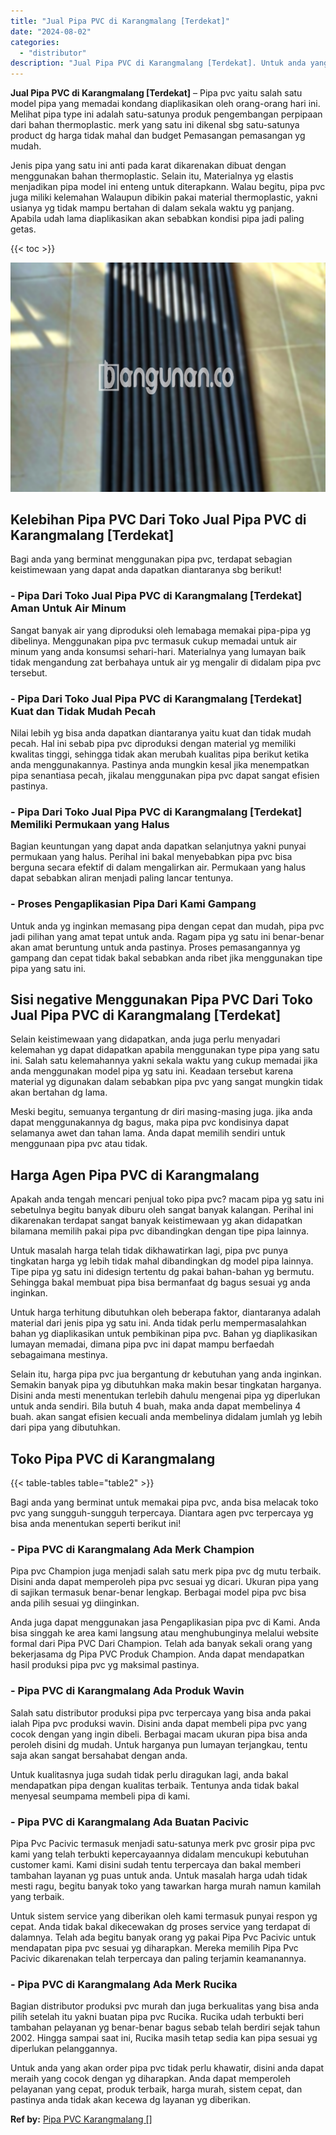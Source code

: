 ```yaml
---
title: "Jual Pipa PVC di Karangmalang [Terdekat]"
date: "2024-08-02"
categories: 
  - "distributor"
description: "Jual Pipa PVC di Karangmalang [Terdekat]. Untuk anda yang akan order pipa pvc tidak perlu khawatir, disini anda dapat meraih yang cocok dengan yg diharapkan...."
---
```


**Jual Pipa PVC di Karangmalang \[Terdekat\]** – Pipa pvc yaitu salah satu model pipa yang memadai kondang diaplikasikan oleh orang-orang hari ini. Melihat pipa type ini adalah satu-satunya produk pengembangan perpipaan dari bahan thermoplastic. merk yang satu ini dikenal sbg satu-satunya product dg harga tidak mahal dan budget Pemasangan pemasangan yg mudah.

Jenis pipa yang satu ini anti pada karat dikarenakan dibuat dengan menggunakan bahan thermoplastic. Selain itu, Materialnya yg elastis menjadikan pipa model ini enteng untuk diterapkann. Walau begitu, pipa pvc juga miliki kelemahan Walaupun dibikin pakai material thermoplastic, yakni usianya yg tidak mampu bertahan di dalam sekala waktu yg panjang. Apabila udah lama diaplikasikan akan sebabkan kondisi pipa jadi paling getas.

{{< toc >}}

![Jual Pipa PVC di Karangmalang [Terdekat]](/images/jaul-pipa-pvc-31.png)

## Kelebihan Pipa PVC Dari Toko Jual Pipa PVC di Karangmalang \[Terdekat\]

Bagi anda yang berminat menggunakan pipa pvc, terdapat sebagian keistimewaan yang dapat anda dapatkan diantaranya sbg berikut!

### \- Pipa Dari Toko Jual Pipa PVC di Karangmalang \[Terdekat\] Aman Untuk Air Minum

Sangat banyak air yang diproduksi oleh lemabaga memakai pipa-pipa yg dibelinya. Menggunakan pipa pvc termasuk cukup memadai untuk air minum yang anda konsumsi sehari-hari. Materialnya yang lumayan baik tidak mengandung zat berbahaya untuk air yg mengalir di didalam pipa pvc tersebut.

### \- Pipa Dari Toko Jual Pipa PVC di Karangmalang \[Terdekat\] Kuat dan Tidak Mudah Pecah

Nilai lebih yg bisa anda dapatkan diantaranya yaitu kuat dan tidak mudah pecah. Hal ini sebab pipa pvc diproduksi dengan material yg memiliki kwalitas tinggi, sehingga tidak akan merubah kualitas pipa berikut ketika anda menggunakannya. Pastinya anda mungkin kesal jika menempatkan pipa senantiasa pecah, jikalau menggunakan pipa pvc dapat sangat efisien pastinya.

### \- Pipa Dari Toko Jual Pipa PVC di Karangmalang \[Terdekat\] Memiliki Permukaan yang Halus

Bagian keuntungan yang dapat anda dapatkan selanjutnya yakni punyai permukaan yang halus. Perihal ini bakal menyebabkan pipa pvc bisa berguna secara efektif di dalam mengalirkan air. Permukaan yang halus dapat sebabkan aliran menjadi paling lancar tentunya.

### \- Proses Pengaplikasian Pipa Dari Kami Gampang

Untuk anda yg inginkan memasang pipa dengan cepat dan mudah, pipa pvc jadi pilihan yang amat tepat untuk anda. Ragam pipa yg satu ini benar-benar akan amat beruntung untuk anda pastinya. Proses pemasangannya yg gampang dan cepat tidak bakal sebabkan anda ribet jika menggunakan tipe pipa yang satu ini.

## Sisi negative Menggunakan Pipa PVC Dari Toko Jual Pipa PVC di Karangmalang \[Terdekat\]

Selain keistimewaan yang didapatkan, anda juga perlu menyadari kelemahan yg dapat didapatkan apabila menggunakan type pipa yang satu ini. Salah satu kelemahannya yakni sekala waktu yang cukup memadai jika anda menggunakan model pipa yg satu ini. Keadaan tersebut karena material yg digunakan dalam sebabkan pipa pvc yang sangat mungkin tidak akan bertahan dg lama.

Meski begitu, semuanya tergantung dr diri masing-masing juga. jika anda dapat menggunakannya dg bagus, maka pipa pvc kondisinya dapat selamanya awet dan tahan lama. Anda dapat memilih sendiri untuk menggunaan pipa pvc atau tidak.

## Harga Agen Pipa PVC di Karangmalang

Apakah anda tengah mencari penjual toko pipa pvc? macam pipa yg satu ini sebetulnya begitu banyak diburu oleh sangat banyak kalangan. Perihal ini dikarenakan terdapat sangat banyak keistimewaan yg akan didapatkan bilamana memilih pakai pipa pvc dibandingkan dengan tipe pipa lainnya.

Untuk masalah harga telah tidak dikhawatirkan lagi, pipa pvc punya tingkatan harga yg lebih tidak mahal dibandingkan dg model pipa lainnya. Tipe pipa yg satu ini didesign tertentu dg pakai bahan-bahan yg bermutu. Sehingga bakal membuat pipa bisa bermanfaat dg bagus sesuai yg anda inginkan.

Untuk harga terhitung dibutuhkan oleh beberapa faktor, diantaranya adalah material dari jenis pipa yg satu ini. Anda tidak perlu mempermasalahkan bahan yg diaplikasikan untuk pembikinan pipa pvc. Bahan yg diaplikasikan lumayan memadai, dimana pipa pvc ini dapat mampu berfaedah sebagaimana mestinya.

Selain itu, harga pipa pvc jua bergantung dr kebutuhan yang anda inginkan. Semakin banyak pipa yg dibutuhkan maka makin besar tingkatan harganya. Disini anda mesti menentukan terlebih dahulu mengenai pipa yg diperlukan untuk anda sendiri. Bila butuh 4 buah, maka anda dapat membelinya 4 buah. akan sangat efisien kecuali anda membelinya didalam jumlah yg lebih dari pipa yang dibutuhkan.

## Toko Pipa PVC di Karangmalang

{{< table-tables table="table2" >}}

Bagi anda yang berminat untuk memakai pipa pvc, anda bisa melacak toko pvc yang sungguh-sungguh terpercaya. Diantara agen pvc terpercaya yg bisa anda menentukan seperti berikut ini!

### \- Pipa PVC di Karangmalang Ada Merk Champion

Pipa pvc Champion juga menjadi salah satu merk pipa pvc dg mutu terbaik. Disini anda dapat memperoleh pipa pvc sesuai yg dicari. Ukuran pipa yang di sajikan termasuk benar-benar lengkap. Berbagai model pipa pvc bisa anda pilih sesuai yg diinginkan.

Anda juga dapat menggunakan jasa Pengaplikasian pipa pvc di Kami. Anda bisa singgah ke area kami langsung atau menghubunginya melalui website formal dari Pipa PVC Dari Champion. Telah ada banyak sekali orang yang bekerjasama dg Pipa PVC Produk Champion. Anda dapat mendapatkan hasil produksi pipa pvc yg maksimal pastinya.

### \- Pipa PVC di Karangmalang Ada Produk Wavin

Salah satu distributor produksi pipa pvc terpercaya yang bisa anda pakai ialah Pipa pvc produksi wavin. Disini anda dapat membeli pipa pvc yang cocok dengan yang ingin dibeli. Berbagai macam ukuran pipa bisa anda peroleh disini dg mudah. Untuk harganya pun lumayan terjangkau, tentu saja akan sangat bersahabat dengan anda.

Untuk kualitasnya juga sudah tidak perlu diragukan lagi, anda bakal mendapatkan pipa dengan kualitas terbaik. Tentunya anda tidak bakal menyesal seumpama membeli pipa di kami.

### \- Pipa PVC di Karangmalang Ada Buatan Pacivic

Pipa Pvc Pacivic termasuk menjadi satu-satunya merk pvc grosir pipa pvc kami yang telah terbukti kepercayaannya didalam mencukupi kebutuhan customer kami. Kami disini sudah tentu terpercaya dan bakal memberi tambahan layanan yg puas untuk anda. Untuk masalah harga udah tidak mesti ragu, begitu banyak toko yang tawarkan harga murah namun kamilah yang terbaik.

Untuk sistem service yang diberikan oleh kami termasuk punyai respon yg cepat. Anda tidak bakal dikecewakan dg proses service yang terdapat di dalamnya. Telah ada begitu banyak orang yg pakai Pipa Pvc Pacivic untuk mendapatan pipa pvc sesuai yg diharapkan. Mereka memilih Pipa Pvc Pacivic dikarenakan telah terpercaya dan paling terjamin keamanannya.

### \- Pipa PVC di Karangmalang Ada Merk Rucika

Bagian distributor produksi pvc murah dan juga berkualitas yang bisa anda pilih setelah itu yakni buatan pipa pvc Rucika. Rucika udah terbukti beri tambahan pelayanan yg benar-benar bagus sebab telah berdiri sejak tahun 2002. Hingga sampai saat ini, Rucika masih tetap sedia kan pipa sesuai yg diperlukan pelanggannya.

Untuk anda yang akan order pipa pvc tidak perlu khawatir, disini anda dapat meraih yang cocok dengan yg diharapkan. Anda dapat memperoleh pelayanan yang cepat, produk terbaik, harga murah, sistem cepat, dan pastinya anda tidak akan kecewa dg layanan yg diberikan.

**Ref by:** [Pipa PVC Karangmalang []](https://id.wikipedia.org/wiki/Pipa)
